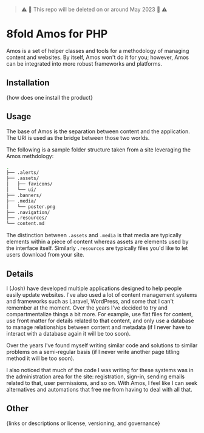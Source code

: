 > ⚠️ 🚨 This repo will be deleted on or around May 2023 🚨 ⚠️

# 8fold Amos for PHP

Amos is a set of helper classes and tools for a methodology of managing content and websites. By itself, Amos won't do it for you; however, Amos can be integrated into more robust frameworks and platforms.

## Installation

{how does one install the product}

## Usage

The base of Amos is the separation between content and the application. The URI is used as the bridge between those two worlds.

The following is a sample folder structure taken from a site leveraging the Amos methdology:

```bash
.
├── .alerts/
├── .assets/
│   ├── favicons/
│   └── ui/
├── .banners/
├── .media/
│   └── poster.png
├── .navigation/
├── .resources/
└── content.md
```

The distinction between `.assets` and `.media` is that media are typically elements within a piece of content whereas assets are elements used by the interface itself. Similarly `.resources` are typically files you'd like to let users download from your site.

## Details

I (Josh) have developed multiple applications designed to help people easily update websites. I've also used a lot of content management systems and frameworks such as Laravel, WordPress, and some that I can't remember at the moment. Over the years I've decided to try and compartmentalize things a bit more. For example, use flat files for content, use front matter for details related to that content, and only use a database to manage relationships between content and metadata (if I never have to interact with a database again it will be too soon).

Over the years I've found myself writing similar code and solutions to similar problems on a semi-regular basis (if I never write another page titling method it will be too soon).

I also noticed that much of the code I was writing for these systems was in the administration area for the site: registration, sign-in, sending emails related to that, user permissions, and so on. With Amos, I feel like I can seek alternatives and automations that free me from having to deal with all that.

## Other

{links or descriptions or license, versioning, and governance}
